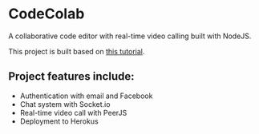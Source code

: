 # CodeColab

A collaborative code editor with real-time video calling built with NodeJS.

This project is built based on [this tutorial](https://code4startup.com/projects/create-a-collaborative-code-platform-with-real-time-video-call-with-nodejs).

## Project features include:
* Authentication with email and Facebook
* Chat system with Socket.io
* Real-time video call with PeerJS
* Deployment to Herokus
